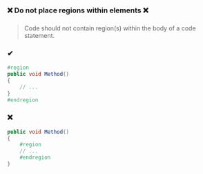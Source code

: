 ### ❌ Do not place regions within elements ❌
###

> Code should not contain region(s) within the body of a code statement.

### ✔
``` csharp
#region
public void Method()
{
    // ...
}
#endregion
```

### ❌
``` csharp
public void Method()
{
    #region
    // ...
    #endregion
}
```
